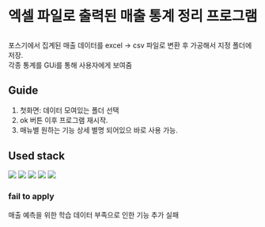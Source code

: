 # 엑셀 파일로 출력된 매출 통계 정리 프로그램   

##
포스기에서 집계된 매출 데이터를 excel -> csv 파일로 변환 후 가공해서 지정 폴더에 저장.   
각종 통계를 GUi를 통해 사용자에게 보여줌


## Guide
1. 첫화면: 데이터 모여있는 폴더 선택
2. ok 버튼 이후 프로그램 재시작.
3. 매뉴별 원하는 기능 상세 별명 되어있으 바로 사용 가능.

## Used stack
<img src="https://img.shields.io/badge/Python-3776AB?style=for-the-badge&logo=python&logoColor=white" />
<img src="https://img.shields.io/badge/PYQt-%23217346.svg?style=for-the-badge&logo=Qt&logoColor=white">
<img src="https://img.shields.io/badge/Numpy-013243?style=for-the-badge&logo=numpy&logoColor=white" />
<img src="https://img.shields.io/badge/Pandas-150458?style=for-the-badge&logo=pandas&logoColor=white" />
<img src="https://img.shields.io/badge/Matplotlib-11557C?style=for-the-badge&logo=python&logoColor=white" />

### fail to apply

매출 예측을 위한 학습 데이터 부족으로 인한 기능 추가 실패
